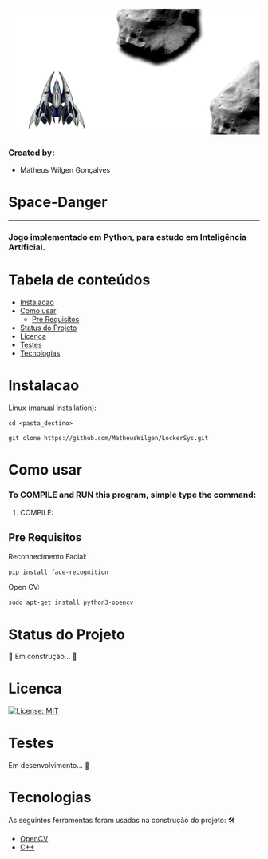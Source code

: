 ![Logo UFSC](/Imagens/Preview.png)

### Created by:
- Matheus Wilgen Gonçalves

# Space-Danger
---
### Jogo implementado em Python, para estudo em Inteligência Artificial.

Tabela de conteúdos
===================
<!--ts-->
   * [Instalacao](#instalacao)
   * [Como usar](#como-usar)
      * [Pre Requisitos](#pre-requisitos)
   * [Status do Projeto](#status-do-projeto)
   * [Licenca](#licenca)
   * [Testes](#testes)
   * [Tecnologias](#tecnologias)
<!--te-->

Instalacao
==========

Linux (manual installation):

```
cd <pasta_destino>
```
```
git clone https://github.com/MatheusWilgen/LockerSys.git
```

Como usar
=========

### To COMPILE and RUN this program, simple type the command:

1. COMPILE:
<!-- ```
make all
```
2. To EXECUTE the program, type the command:
```
make run
```
3. To CLEAN the objects in repository, type the command:
```
make clean
```
4. To CLEAN the binaries in repository, type the command:
```
make clean_bin
```
5. To CHECK memory leaks, type the command:
```
make valgrind
``` -->

Pre Requisitos
--------------

Reconhecimento Facial:

```
pip install face-recognition
```

Open CV:

```
sudo apt-get install python3-opencv
```

Status do Projeto
=================

🚀 Em construção...  🚧

Licenca
=======

[![License: MIT](https://img.shields.io/badge/License-MIT-yellow.svg)](https://opensource.org/licenses/MIT)

Testes
======

Em desenvolvimento... 🚧

Tecnologias
===========

As seguintes ferramentas foram usadas na construção do projeto:
🛠 
- [OpenCV](https://opencv.org/)
- [C++](https://isocpp.org/std/the-standard)
